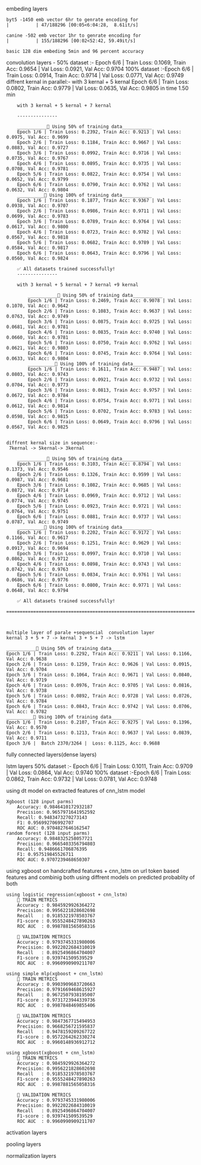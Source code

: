 embeding layers

    byt5 -1450 emb vector 6hr to genrate encoding for 
    |          | 47/188296 [00:05<6:04:28,  8.61it/s]

    canine -502 emb vector 1hr to genrate encoding for
    |          | 155/188296 [00:02<52:42, 59.49it/s]

    basic 128 dim embeding 5min and 96 percent accuracy




convolution layers -
50% dataset :- Epoch 6/6 | Train Loss: 0.1069, Train Acc: 0.9654 | Val Loss: 0.0921, Val Acc: 0.9704
100% dataset :-Epoch 6/6 | Train Loss: 0.0914, Train Acc: 0.9714 | Val Loss: 0.0771, Val Acc: 0.9749
    diffrent kernal in parallel:- 
        with 3 kernal + 5 kernal Epoch 6/6 | Train Loss: 0.0802, Train Acc: 0.9779 | Val Loss: 0.0635, Val Acc: 0.9805 in time 1.50 min

        with 3 kernal + 5 kernal + 7 kernal  

        ---------------
        
        ___________🧩 Using 50% of training data___________
        Epoch 1/6 | Train Loss: 0.2392, Train Acc: 0.9213 | Val Loss: 0.0975, Val Acc: 0.9699              
        Epoch 2/6 | Train Loss: 0.1184, Train Acc: 0.9667 | Val Loss: 0.0883, Val Acc: 0.9727              
        Epoch 3/6 | Train Loss: 0.0992, Train Acc: 0.9716 | Val Loss: 0.0735, Val Acc: 0.9767              
        Epoch 4/6 | Train Loss: 0.0895, Train Acc: 0.9735 | Val Loss: 0.0708, Val Acc: 0.9781              
        Epoch 5/6 | Train Loss: 0.0822, Train Acc: 0.9754 | Val Loss: 0.0652, Val Acc: 0.9799              
        Epoch 6/6 | Train Loss: 0.0790, Train Acc: 0.9762 | Val Loss: 0.0632, Val Acc: 0.9804              
        __________🧩 Using 100% of training data___________
        Epoch 1/6 | Train Loss: 0.1877, Train Acc: 0.9367 | Val Loss: 0.0938, Val Acc: 0.9707              
        Epoch 2/6 | Train Loss: 0.0986, Train Acc: 0.9711 | Val Loss: 0.0699, Val Acc: 0.9783              
        Epoch 3/6 | Train Loss: 0.0789, Train Acc: 0.9764 | Val Loss: 0.0617, Val Acc: 0.9800              
        Epoch 4/6 | Train Loss: 0.0723, Train Acc: 0.9782 | Val Loss: 0.0567, Val Acc: 0.9818              
        Epoch 5/6 | Train Loss: 0.0682, Train Acc: 0.9789 | Val Loss: 0.0584, Val Acc: 0.9817              
        Epoch 6/6 | Train Loss: 0.0643, Train Acc: 0.9796 | Val Loss: 0.0560, Val Acc: 0.9824              

        ✅ All datasets trained successfully!
        ---------------

        with 3 kernal + 5 kernal + 7 kernal +9 kernal  

            ___________🧩 Using 50% of training data___________
            Epoch 1/6 | Train Loss: 0.2469, Train Acc: 0.9078 | Val Loss: 0.1070, Val Acc: 0.9642              
            Epoch 2/6 | Train Loss: 0.1083, Train Acc: 0.9637 | Val Loss: 0.0763, Val Acc: 0.9749              
            Epoch 3/6 | Train Loss: 0.0875, Train Acc: 0.9725 | Val Loss: 0.0681, Val Acc: 0.9781              
            Epoch 4/6 | Train Loss: 0.0835, Train Acc: 0.9740 | Val Loss: 0.0660, Val Acc: 0.9781              
            Epoch 5/6 | Train Loss: 0.0750, Train Acc: 0.9762 | Val Loss: 0.0621, Val Acc: 0.9803              
            Epoch 6/6 | Train Loss: 0.0745, Train Acc: 0.9764 | Val Loss: 0.0633, Val Acc: 0.9804              
            __________🧩 Using 100% of training data___________
            Epoch 1/6 | Train Loss: 0.1611, Train Acc: 0.9487 | Val Loss: 0.0803, Val Acc: 0.9743              
            Epoch 2/6 | Train Loss: 0.0921, Train Acc: 0.9732 | Val Loss: 0.0704, Val Acc: 0.9773              
            Epoch 3/6 | Train Loss: 0.0813, Train Acc: 0.9757 | Val Loss: 0.0672, Val Acc: 0.9784              
            Epoch 4/6 | Train Loss: 0.0754, Train Acc: 0.9771 | Val Loss: 0.0612, Val Acc: 0.9814              
            Epoch 5/6 | Train Loss: 0.0702, Train Acc: 0.9783 | Val Loss: 0.0598, Val Acc: 0.9815              
            Epoch 6/6 | Train Loss: 0.0649, Train Acc: 0.9796 | Val Loss: 0.0567, Val Acc: 0.9825


    diffrent kernal size in sequence:-
     7kernal -> 5kernal-> 3kernal

        ___________🧩 Using 50% of training data___________
        Epoch 1/6 | Train Loss: 0.3103, Train Acc: 0.8794 | Val Loss: 0.1373, Val Acc: 0.9546              
        Epoch 2/6 | Train Loss: 0.1326, Train Acc: 0.9599 | Val Loss: 0.0987, Val Acc: 0.9681              
        Epoch 3/6 | Train Loss: 0.1082, Train Acc: 0.9685 | Val Loss: 0.0872, Val Acc: 0.9714              
        Epoch 4/6 | Train Loss: 0.0969, Train Acc: 0.9712 | Val Loss: 0.0774, Val Acc: 0.9745              
        Epoch 5/6 | Train Loss: 0.0923, Train Acc: 0.9721 | Val Loss: 0.0764, Val Acc: 0.9751              
        Epoch 6/6 | Train Loss: 0.0881, Train Acc: 0.9737 | Val Loss: 0.0787, Val Acc: 0.9749              
        __________🧩 Using 100% of training data___________
        Epoch 1/6 | Train Loss: 0.2202, Train Acc: 0.9172 | Val Loss: 0.1166, Val Acc: 0.9617              
        Epoch 2/6 | Train Loss: 0.1251, Train Acc: 0.9629 | Val Loss: 0.0917, Val Acc: 0.9694              
        Epoch 3/6 | Train Loss: 0.0997, Train Acc: 0.9710 | Val Loss: 0.0862, Val Acc: 0.9712              
        Epoch 4/6 | Train Loss: 0.0898, Train Acc: 0.9743 | Val Loss: 0.0742, Val Acc: 0.9763              
        Epoch 5/6 | Train Loss: 0.0834, Train Acc: 0.9761 | Val Loss: 0.0686, Val Acc: 0.9776              
        Epoch 6/6 | Train Loss: 0.0800, Train Acc: 0.9771 | Val Loss: 0.0648, Val Acc: 0.9794              

        ✅ All datasets trained successfully!

    ======================================================================



    multiple layer of parale +sequencial  convolution layer
    kernal 3 + 5 + 7 -> kernal 3 + 5 + 7 -> lstm

    ___________🧩 Using 50% of training data___________
    Epoch 1/6 | Train Loss: 0.2292, Train Acc: 0.9211 | Val Loss: 0.1166, Val Acc: 0.9638              
    Epoch 2/6 | Train Loss: 0.1259, Train Acc: 0.9626 | Val Loss: 0.0915, Val Acc: 0.9704              
    Epoch 3/6 | Train Loss: 0.1064, Train Acc: 0.9671 | Val Loss: 0.0840, Val Acc: 0.9719              
    Epoch 4/6 | Train Loss: 0.0976, Train Acc: 0.9705 | Val Loss: 0.0816, Val Acc: 0.9738              
    Epoch 5/6 | Train Loss: 0.0892, Train Acc: 0.9728 | Val Loss: 0.0726, Val Acc: 0.9784              
    Epoch 6/6 | Train Loss: 0.0843, Train Acc: 0.9742 | Val Loss: 0.0706, Val Acc: 0.9782              
    __________🧩 Using 100% of training data___________
    Epoch 1/6 | Train Loss: 0.2107, Train Acc: 0.9275 | Val Loss: 0.1396, Val Acc: 0.9570              
    Epoch 2/6 | Train Loss: 0.1213, Train Acc: 0.9637 | Val Loss: 0.0839, Val Acc: 0.9711              
    Epoch 3/6 |  Batch 2370/3264 |  Loss: 0.1125, Acc: 0.9688



fully connected layers(dense layers)

lstm layers
50% dataset :- Epoch 6/6 | Train Loss: 0.1011, Train Acc: 0.9709 | Val Loss: 0.0864, Val Acc: 0.9740
100% dataset :-Epoch 6/6 | Train Loss: 0.0862, Train Acc: 0.9732 | Val Loss: 0.0781, Val Acc: 0.9748


using dt model on extracted features of cnn_lstm model

    Xgboost (128 input parms)
        Accuracy: 0.9846410172932187
        Precision: 0.9657971641952592
        Recall: 0.9483473270273143
        F1: 0.956992706992707
        ROC AUC: 0.9704827646162547
    random forest (128 input parms)
        Accuracy: 0.9848325258057721
        Precision: 0.9665403356794803
        Recall: 0.9486661706876395
        F1: 0.957519845526711
        ROC AUC: 0.9707239468650307

using xgboost on handcrafted features + cnn_lstm on url token based features and combinig both using diffrent models on predicted probablity of both 

    using logistic regression(xgboost + cnn_lstm)
        📘 TRAIN METRICS
        Accuracy : 0.9845929926364272
        Precision: 0.9956221828602698
        Recall   : 0.9185321978503767
        F1-score : 0.9555248427890263
        ROC AUC  : 0.9987881565058316

        📗 VALIDATION METRICS
        Accuracy : 0.9793745331980006
        Precision: 0.9922022684310019
        Recall   : 0.8925496864704007
        F1-score : 0.939741509539529
        ROC AUC  : 0.9960990909211707

    using simple mlp(xgboost + cnn_lstm)
        📘 TRAIN METRICS
        Accuracy : 0.9903909683720663
        Precision: 0.9791669468615927
        Recall   : 0.9672507938195007
        F1-score : 0.9731723944339736
        ROC AUC  : 0.9987848469855406

        📗 VALIDATION METRICS
        Accuracy : 0.9847367715494953
        Precision: 0.9668256721595837
        Recall   : 0.9478159209267722
        F1-score : 0.9572264262330274
        ROC AUC  : 0.9960148936912712

    using xgboost(xgboost + cnn_lstm)
        📘 TRAIN METRICS
        Accuracy : 0.9845929926364272
        Precision: 0.9956221828602698
        Recall   : 0.9185321978503767
        F1-score : 0.9555248427890263
        ROC AUC  : 0.9987881565058316

        📗 VALIDATION METRICS
        Accuracy : 0.9793745331980006
        Precision: 0.9922022684310019
        Recall   : 0.8925496864704007
        F1-score : 0.939741509539529
        ROC AUC  : 0.9960990909211707


activation layers

pooling layers

normalization layers


